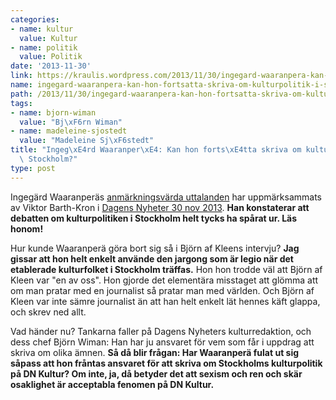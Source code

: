 ```yaml
---
categories:
- name: kultur
  value: Kultur
- name: politik
  value: Politik
date: '2013-11-30'
link: https://kraulis.wordpress.com/2013/11/30/ingegard-waaranpera-kan-hon-fortsatta-skriva-om-kulturpolitik-i-stockholm/
name: ingegard-waaranpera-kan-hon-fortsatta-skriva-om-kulturpolitik-i-stockholm
path: /2013/11/30/ingegard-waaranpera-kan-hon-fortsatta-skriva-om-kulturpolitik-i-stockholm/
tags:
- name: bjorn-wiman
  value: "Bj\xF6rn Wiman"
- name: madeleine-sjostedt
  value: "Madeleine Sj\xF6stedt"
title: "Ingeg\xE4rd Waaranper\xE4: Kan hon forts\xE4tta skriva om kulturpolitik i\
  \ Stockholm?"
type: post
---
```

Ingegärd Waaranperäs [anmärkningsvärda uttalanden](/posts/) har uppmärksammats av Viktor Barth-Kron i [Dagens Nyheter 30 nov 2013](http://blogg.dn.se/viktor/2013/11/30/nagon-ordning-far-det-val-anda-vara-i-en-ankdamm/). **Han konstaterar att debatten om kulturpolitiken i Stockholm helt tycks ha spårat ur. Läs honom!**

Hur kunde Waaranperä göra bort sig så i Björn af Kleens intervju? **Jag gissar att hon helt enkelt använde den jargong som är legio när det etablerade kulturfolket i Stockholm träffas.** Hon hon trodde väl att Björn af Kleen var "en av oss". Hon gjorde det elementära misstaget att glömma att om man pratar med en journalist så pratar man med världen. Och Björn af Kleen var inte sämre journalist än att han helt enkelt lät hennes käft glappa, och skrev ned allt.

Vad händer nu? Tankarna faller på Dagens Nyheters kulturredaktion, och dess chef Björn Wiman: Han har ju ansvaret för vem som får i uppdrag att skriva om olika ämnen. **Så då blir frågan: Har Waaranperä fulat ut sig såpass att hon fråntas ansvaret för att skriva om Stockholms kulturpolitik på DN Kultur? Om inte, ja, då betyder det att sexism och ren och skär osaklighet är acceptabla fenomen på DN Kultur.**

